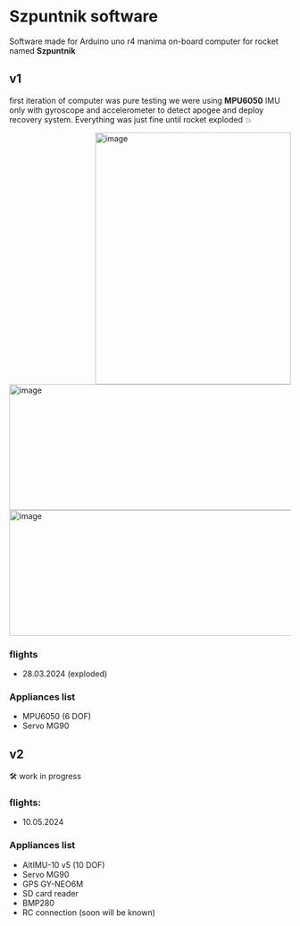 # Szpuntnik software
Software made for Arduino uno r4 manima on-board computer for rocket named **Szpuntnik**
 
## v1
first iteration of computer was pure testing we were using **MPU6050** IMU only with gyroscope and accelerometer to detect apogee and deploy recovery system. Everything was just fine until rocket exploded 💥


<img align="right" width=350 height=450 src="https://github.com/kacpereqo/SzpuntnikSoftware/assets/61110867/c11626c8-eae2-45cc-be92-d26091f3aa3f" alt="image" />
<img width=546 height=225 src="https://github.com/kacpereqo/SzpuntnikSoftware/assets/61110867/dc93066b-1286-4ea6-974a-fa30a72a17e2" alt="image" />
<img  width=546  height=225 src="https://github.com/kacpereqo/SzpuntnikSoftware/assets/61110867/d4718b06-4121-44ff-9485-954d8a5c131f" alt="image" />


### flights
  - 28.03.2024 (exploded)

### Appliances list
  - MPU6050 (6 DOF)
  - Servo MG90

## v2
🛠️ work in progress

### flights:
  - 10.05.2024

### Appliances list
  - AltIMU-10 v5 (10 DOF)
  - Servo MG90
  - GPS GY-NEO6M 
  - SD card reader
  - BMP280
  - RC connection (soon will be known)
